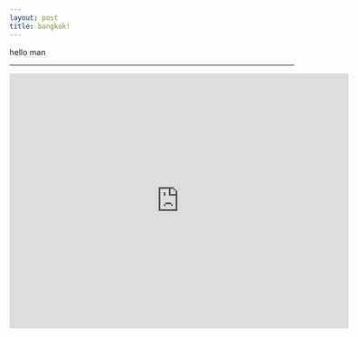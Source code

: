 ```yaml
---
layout: post
title: bangkok!
---
```


hello man
<hr>

<iframe src="https://www.google.com/maps/embed?pb=!1m18!1m12!1m3!1d248047.4353533363!2d100.56301681098287!3d13.734113644910769!2m3!1f0!2f0!3f0!3m2!1i1024!2i768!4f13.1!3m3!1m2!1s0x30e29ee6617256a5%3A0x164d43ff55c50a2a!2z44Ki44Oz44OQ44K144OA44O8IOODm-ODhuODqw!5e0!3m2!1sja!2sjp!4v1530974466231" width="600" height="450" frameborder="0" style="border:0" allowfullscreen></iframe>
